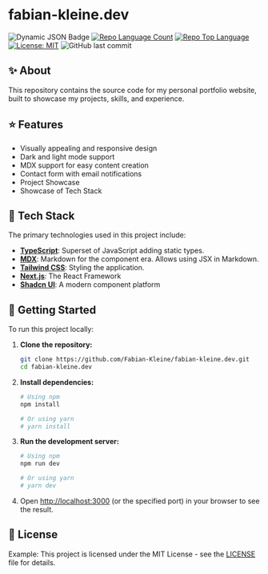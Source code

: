 # fabian-kleine.dev

![Dynamic JSON Badge](https://img.shields.io/badge/dynamic/json?url=https%3A%2F%2Fraw.githubusercontent.com%2FFabian-Kleine%2Ffabian-kleine.dev%2Frefs%2Fheads%2Fmain%2Fpackage.json&query=%24.dependencies.next&logo=next.js&logoColor=next.js&label=Next.js)
[![Repo Language Count](https://img.shields.io/github/languages/count/Fabian-Kleine/fabian-kleine.dev)](https://github.com/Fabian-Kleine/fabian-kleine.dev)
[![Repo Top Language](https://img.shields.io/github/languages/top/Fabian-Kleine/fabian-kleine.dev)](https://github.com/Fabian-Kleine/fabian-kleine.dev)
[![License: MIT](https://img.shields.io/badge/License-MIT-yellow.svg)](https://opensource.org/licenses/MIT)
![GitHub last commit](https://img.shields.io/github/last-commit/Fabian-Kleine/fabian-kleine.dev)

## ✨ About

This repository contains the source code for my personal portfolio website, built to showcase my projects, skills, and experience.

## ⭐ Features

* Visually appealing and responsive design
* Dark and light mode support
* MDX support for easy content creation
* Contact form with email notifications
* Project Showcase
* Showcase of Tech Stack

## 🚀 Tech Stack

The primary technologies used in this project include:

*   **[TypeScript](https://www.typescriptlang.org/)**: Superset of JavaScript adding static types.
*   **[MDX](https://mdxjs.com/)**: Markdown for the component era. Allows using JSX in Markdown.
*   **[Tailwind CSS](https:tailwindcss.com)**: Styling the application.
*   **[Next.js](https://nextjs.org)**: The React Framework
*   **[Shadcn UI](https://ui.shadcn.com)**: A modern component platform

## 🏁 Getting Started

To run this project locally:

1.  **Clone the repository:**
    ```bash
    git clone https://github.com/Fabian-Kleine/fabian-kleine.dev.git
    cd fabian-kleine.dev
    ```

2.  **Install dependencies:**
    ```bash
    # Using npm
    npm install

    # Or using yarn
    # yarn install
    ```

3.  **Run the development server:**
    ```bash
    # Using npm
    npm run dev

    # Or using yarn
    # yarn dev
    ```

4.  Open [http://localhost:3000](http://localhost:3000) (or the specified port) in your browser to see the result.

## 📄 License

Example: This project is licensed under the MIT License - see the [LICENSE](LICENSE) file for details.